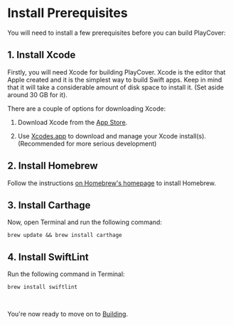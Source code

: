 # Install Prerequisites

You will need to install a few prerequisites before you can build PlayCover:

## 1. Install Xcode
Firstly, you will need Xcode for building PlayCover. Xcode is the editor that Apple created and it is the simplest way to build Swift apps. Keep in mind that it will take a considerable amount of disk space to install it. (Set aside around 30 GB for it).

There are a couple of options for downloading Xcode:

1. Download Xcode from the [App Store](https://apps.apple.com/us/app/xcode/id497799835).

2. Use [Xcodes.app](https://github.com/RobotsAndPencils/XcodesApp) to download and manage your Xcode install(s). (Recommended for more serious development)

## 2. Install Homebrew
Follow the instructions [on Homebrew's homepage](https://brew.sh) to install Homebrew. 

## 3. Install Carthage
Now, open Terminal and run the following command:
```
brew update && brew install carthage
```

## 4. Install SwiftLint
Run the following command in Terminal:
```
brew install swiftlint
```
<br/>

You're now ready to move on to [Building](building.md).